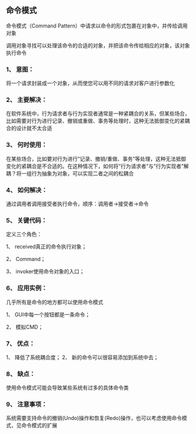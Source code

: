 ## 命令模式

命令模式（Command Pattern）中请求以命令的形式包裹在对象中，并传给调用对象

调用对象寻找可以处理该命令的合适的对象，并把该命令传给相应的对象，该对象执行命令

### 1、 意图：

将一个请求封装成一个对象，从而使您可以用不同的请求对客户进行参数化

### 2、 主要解决：

在软件系统中，行为请求者与行为实现者通常是一种紧耦合的关系，但某些场合，比如需要对行为进行记录、撤销或重做、事务等处理时，这种无法抵御变化的紧耦合的设计就不太合适

### 3、 何时使用：

在某些场合，比如要对行为进行”记录、撤销/重做、事务”等处理，这种无法抵御变化的紧耦合是不合适的。在这种情况下，如何将”行为请求者”与”行为实现者”解耦？将一组行为抽象为对象，可以实现二者之间的松耦合

### 4、 如何解决：

通过调用者调用接受者执行命令，顺序：调用者→接受者→命令

### 5、 关键代码：

定义三个角色：

1、 received真正的命令执行对象；

2、 Command；

3、 invoker使用命令对象的入口；

### 6、 应用实例：

几乎所有是命令的地方都可以使用命令模式

1、 GUI中每一个按钮都是一条命令；

2、 模拟CMD；

### 7、 优点：

1、 降低了系统耦合度；
2、 新的命令可以很容易添加到系统中去；

### 8、 缺点：

使用命令模式可能会导致某些系统有过多的具体命令类

### 9、 注意事项：

系统需要支持命令的撤销(Undo)操作和恢复(Redo)操作，也可以考虑使用命令模式，见命令模式的扩展


